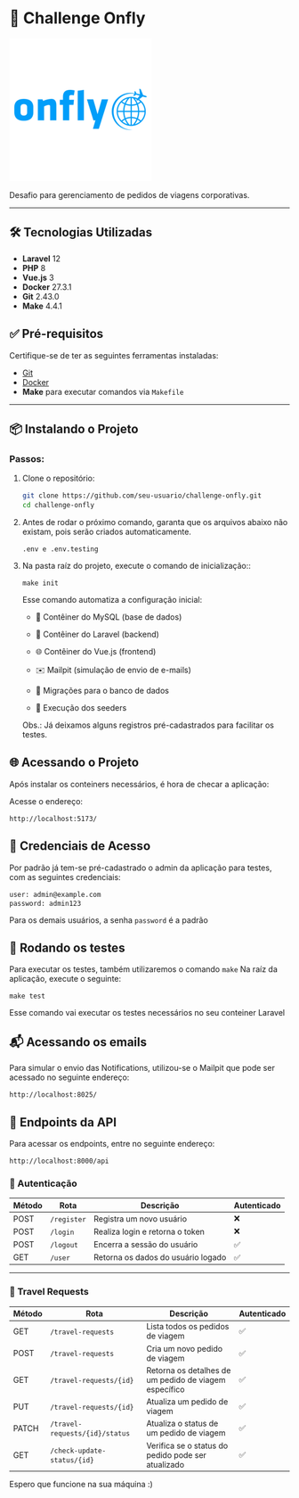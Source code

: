 # 🚀 Challenge Onfly

![Logo Onfly](frontend/src/assets/images/logo.svg)

Desafio para gerenciamento de pedidos de viagens corporativas.

---

## 🛠️ Tecnologias Utilizadas

- **Laravel** 12
- **PHP** 8
- **Vue.js** 3
- **Docker** 27.3.1
- **Git** 2.43.0
- **Make** 4.4.1


## ✅ Pré-requisitos

Certifique-se de ter as seguintes ferramentas instaladas:

- [Git](https://git-scm.com/downloads)
- [Docker](https://docs.docker.com/engine/install/)
- **Make** para executar comandos via `Makefile`


---

## 📦 Instalando o Projeto

### Passos:

1. Clone o repositório:
    ```bash
    git clone https://github.com/seu-usuario/challenge-onfly.git
    cd challenge-onfly
    ```

2. Antes de rodar o próximo comando, garanta que os arquivos abaixo não existam, pois serão criados automaticamente.
    ```
    .env e .env.testing 
    ```

3. Na pasta raíz do projeto, execute o comando de inicialização::

    ```
    make init
    ```


    Esse comando automatiza a configuração inicial:


    * 🐬 Contêiner do MySQL (base de dados)

    * 🎯 Contêiner do Laravel (backend)

    * 🌐 Contêiner do Vue.js (frontend)

    * ✉️ Mailpit (simulação de envio de e-mails)

    * 🧱 Migrações para o banco de dados

    * 🌱 Execução dos seeders

    Obs.: Já deixamos alguns registros pré-cadastrados para facilitar os testes.


## 🌐 Acessando o Projeto

Após instalar os conteiners necessários, é hora de checar a aplicação:

Acesse o endereço: 
 ```
http://localhost:5173/
 ```

## 👤 Credenciais de Acesso

Por padrão já tem-se pré-cadastrado o admin da aplicação para testes, com as seguintes credenciais:

 ```
 user: admin@example.com
 password: admin123
 ```

Para os demais usuários, a senha ``password`` é a padrão

## 🧪 Rodando os testes

Para executar os testes, também utilizaremos o  comando ``make``
Na raíz da aplicação, execute o seguinte:

```
make test
```

Esse comando vai executar os testes necessários no seu conteiner Laravel


## 📬 Acessando os emails

Para simular o envio das Notifications, utilizou-se o Mailpit que pode ser acessado no seguinte endereço:
 ```
 http://localhost:8025/ 
 ```

## 📡 Endpoints da API

Para acessar os endpoints, entre no seguinte endereço:

```
http://localhost:8000/api
```

### 🔐 Autenticação

| Método | Rota        | Descrição                         | Autenticado |
|--------|-------------|-----------------------------------|-------------|
| POST   | `/register` | Registra um novo usuário          | ❌          |
| POST   | `/login`    | Realiza login e retorna o token   | ❌          |
| POST   | `/logout`   | Encerra a sessão do usuário       | ✅          |
| GET    | `/user`     | Retorna os dados do usuário logado| ✅          |

---

### 🧳 Travel Requests

| Método | Rota                                     | Descrição                                             | Autenticado |
|--------|------------------------------------------|-------------------------------------------------------|-------------|
| GET    | `/travel-requests`                       | Lista todos os pedidos de viagem                     | ✅          |
| POST   | `/travel-requests`                       | Cria um novo pedido de viagem                        | ✅          |
| GET    | `/travel-requests/{id}`                  | Retorna os detalhes de um pedido de viagem específico| ✅          |
| PUT    | `/travel-requests/{id}`                  | Atualiza um pedido de viagem                         | ✅          |
| PATCH  | `/travel-requests/{id}/status`           | Atualiza o status de um pedido de viagem             | ✅          |
| GET    | `/check-update-status/{id}`              | Verifica se o status do pedido pode ser atualizado   | ✅          |

 
 Espero que funcione na sua máquina :)